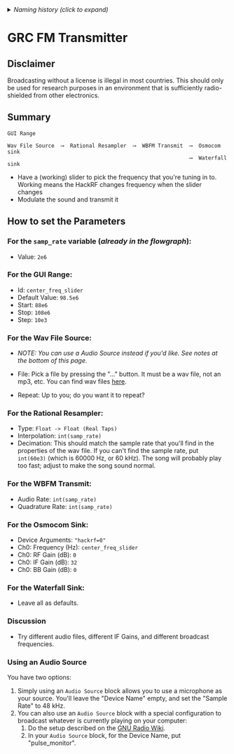 <details><summary><i>Naming history (click to expand)</i></summary>
<pre>
2023 Aug 18: 040_GRC_FM_Transmitter.md
2023 May 22: 030_GNU_Radio_FM_Transmitter.md
2022 Aug 30: 250-GNU-Radio-FM-Transmitter.md
2022 Aug 08: 150-GNU-Radio-FM-Transmitter.md
</pre>
</details>

# GRC FM Transmitter

## Disclaimer

Broadcasting without a license is illegal in most countries. This should only be used for research purposes in an environment that is sufficiently radio-shielded from other electronics.

## Summary

```
GUI Range

Wav File Source  ⟶  Rational Resampler  ⟶  WBFM Transmit  ⟶  Osmocom sink
                                                          ⟶  Waterfall sink
```

- Have a (working) slider to pick the frequency that you're tuning in to. Working means the HackRF changes frequency when the slider changes
- Modulate the sound and transmit it


## How to set the Parameters

### For the `samp_rate` variable (_already in the flowgraph_):

- Value: `2e6`

### For the GUI Range:

- Id: `center_freq_slider`
- Default Value: `98.5e6`
- Start: `88e6`
- Stop: `108e6`
- Step: `10e3`

### For the Wav File Source:

- _NOTE: You can use a Audio Source instead if you'd like. See notes at the bottom of this page._
- File: Pick a file by pressing the "..." button. It must be a wav file, not an mp3, etc. You can find wav files [here](https://github.com/adafruit/Adafruit-Sound-Samples/tree/master/sonic-pi).

- Repeat: Up to you; do you want it to repeat?

### For the Rational Resampler:

- Type: `Float -> Float (Real Taps)`
- Interpolation: `int(samp_rate)`
- Decimation: This should match the sample rate that you'll find in the properties of the wav file. If you can't find the sample rate, put `int(60e3)` (which is 60000 Hz, or 60 kHz). The song will probably play too fast; adjust to make the song sound normal. 

### For the WBFM Transmit:

- Audio Rate: `int(samp_rate)`
- Quadrature Rate: `int(samp_rate)`

### For the Osmocom Sink:

- Device Arguments: `"hackrf=0"`
- Ch0: Frequency (Hz): `center_freq_slider`
- Ch0: RF Gain (dB): `0`
- Ch0: IF Gain (dB): `32`
- Ch0: BB Gain (dB): `0`

### For the Waterfall Sink:

- Leave all as defaults.

### Discussion

- Try different audio files, different IF Gains, and different broadcast frequencies.

### Using an Audio Source

You have two options:
1. Simply using an `Audio Source` block allows you to use a microphone as your source. You'll leave the "Device Name" empty, and set the "Sample Rate" to 48 kHz.
2. You can also use an `Audio Source` block with a special configuration to broadcast whatever is currently playing on your computer:
    1. Do the setup described on the [GNU Radio Wiki](https://wiki.gnuradio.org/index.php?title=ALSAPulseAudio#Monitoring_the_audio_input_of_your_system_with_PulseAudio).
    2. In your `Audio Source` block, for the Device Name, put "pulse_monitor".
